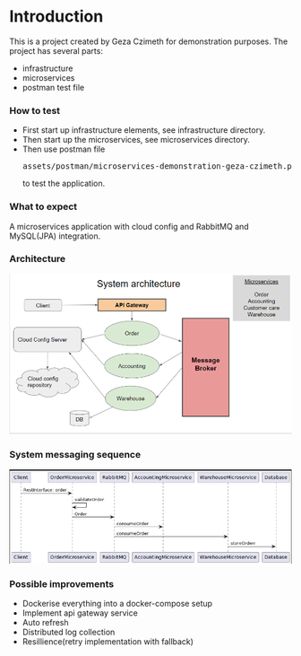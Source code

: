 # Introduction

This is a project created by Geza Czimeth for demonstration purposes.
The project has several parts:
- infrastructure
- microservices
- postman test file

### How to test
- First start up infrastructure elements, see infrastructure directory.
- Then start up the microservices, see microservices directory.
- Then use postman file <pre>assets/postman/microservices-demonstration-geza-czimeth.postman_collection.json</pre> to test the application.

### What to expect

A microservices application with cloud config and RabbitMQ and MySQL(JPA) integration.

### Architecture
![Architecture](/assets/images/architecture.png)

### System messaging sequence
![Architecture](/assets/images/general_use_case_sequence_diagram.png)

### Possible improvements

- Dockerise everything into a docker-compose setup
- Implement api gateway service
- Auto refresh
- Distributed log collection
- Resillience(retry implementation with fallback)
